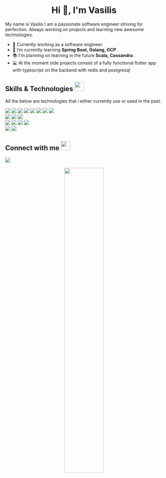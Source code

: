 <!--  <img src="https://capsule-render.vercel.app/api?type=slice&color=c5705d&height=50&%20render&fontSize=90" width="100%" /> -->

<!-- <a href="https://github.com/anuraghazra/github-readme-stats">
  <img align="left" src="https://github-readme-stats.vercel.app/api/top-langs/?username=Vasilis-SE&hide=html,SCSS,Less,CSS&langs_count=8&theme=calm" height="400"/>
</a> -->


<h1 align="center">Hi 👋, I'm Vasilis</h1>

My name is Vasilis I am a passionate software engineer striving for perfection. Always working on projects and learning new awesome technologies. 
<!-- <p align="left"> <img src="https://komarev.com/ghpvc/?username=Vasilis-SE" alt="Vasilis-SE" /> </p> -->

- :briefcase: Currently working as a software engineer.
- 🌱 I’m currently learning <b> Spring Boot, Golang, GCP </b>.
- :books: I'm planning on learning in the future <b> Scala, Cassandra </b>.
- :computer: At the moment side projects consist of a fully functional flutter app with typescript on the backend with redis and postgresql

## Skills & Technologies <img src="https://media.giphy.com/media/iY8CRBdQXODJSCERIr/giphy.gif" width="30px" height="30px">&nbsp; 
<p>All the below are technologies that i either currently use or used in the past. </p>
<div> 
   <img src="https://img.shields.io/badge/TypeScript-007ACC?style=for-the-badge&logo=typescript&logoColor=white">
   <img src="https://img.shields.io/badge/JavaScript-F7DF1E?style=for-the-badge&logo=javascript&logoColor=black">
   <img src="https://img.shields.io/badge/Python-14354C?style=for-the-badge&logo=python&logoColor=white">
   <img src="https://img.shields.io/badge/Java-ED8B00?style=for-the-badge&logo=openjdk&logoColor=white">
   <img src="https://img.shields.io/badge/Bash-4F4F4F?style=for-the-badge&logo=gnubash&logoColor=white">
   <img src="https://img.shields.io/badge/PHP-777BB4?style=for-the-badge&logo=php&logoColor=white">
   <img src="https://img.shields.io/badge/C%2B%2B-00599C?style=for-the-badge&logo=c%2B%2B&logoColor=white">
   <img src="https://img.shields.io/badge/go-%2300ADD8.svg?style=for-the-badge&logo=go&logoColor=white">
</div>

<div> 
   <img src="https://img.shields.io/badge/Spring%20Boot-6DB33F?style=for-the-badge&logo=springboot&logoColor=white">
   <img src="https://img.shields.io/badge/Node.js-43853D?style=for-the-badge&logo=node.js&logoColor=white">
   <img src="https://img.shields.io/badge/Express%20js-000000?style=for-the-badge&logo=express&logoColor=white">
</div>

<div> 
   <img src="https://img.shields.io/badge/MySQL-00000F?style=for-the-badge&logo=mysql&logoColor=white">
   <img src="https://img.shields.io/badge/PostgreSQL-316192?style=for-the-badge&logo=postgresql&logoColor=white">
   <img src="https://img.shields.io/badge/Redis-DC382D?style=for-the-badge&logo=redis&logoColor=white">
   <img src="https://img.shields.io/badge/MongoDB-4EA94B?style=for-the-badge&logo=mongodb&logoColor=white">
</div>

<div> 
   <img src="https://img.shields.io/badge/Git-F05032?style=for-the-badge&logo=git&logoColor=white">
   <img src="https://img.shields.io/badge/Linux-FCC624?style=for-the-badge&logo=linux&logoColor=black">
</div>

## Connect with me <img src="https://media.giphy.com/media/iY8CRBdQXODJSCERIr/giphy.gif" width="30px" height="30px">&nbsp; 
<div> 
  <a href="https://gr.linkedin.com/in/vasilis-triantaris-382a27b7" target="_blank">
   <img src="https://img.shields.io/badge/LinkedIn-0077B5?style=for-the-badge&logo=linkedin&logoColor=white">
  </a>
</div>

<br/>

<div align="center"> 
 <a align="center" href="https://github.com/anuraghazra/convoychat">
   <img  width="50%" src="https://github-readme-stats.vercel.app/api?username=Vasilis-SE&count_private=true&show_icons=true&theme=calm" />
 </a>
</div>
